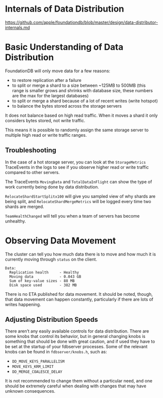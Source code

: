 # Internals of Data Distribution
https://github.com/apple/foundationdb/blob/master/design/data-distributor-internals.md

# Basic Understanding of Data Distribution
FoundationDB will only move data for a few reasons:

* to restore replication after a failure
* to split or merge a shard to a size between ~125MB to 500MB (this range is smaller grows and shrinks with database size, these numbers are the max for the largest databases)
* to split or merge a shard because of a lot of recent writes (write hotspot)
* to balance the bytes stored across the storage servers

It does not balance based on high read traffic. When it moves a shard it only considers bytes stored, not write traffic.

This means it is possible to randomly assign the same storage server to multiple high read or write traffic ranges.

## Troubleshooting

In the case of a hot storage server, you can look at the `StorageMetrics` TraceEvents in the logs to see if you observe higher read or write traffic compared to other servers.

The TraceEvents `MovingData` and `TotalDataInFlight` can show the type of work currently being done by data distribution.

`RelocateShardStartSplitx100` will give you sampled view of why shards are being split, and `RelocateShardMergeMetrics` will be logged every time two shards are merged.

`TeamHealthChanged` will tell you when a team of servers has become unhealthy.

# Observing Data Movement
The cluster can tell you how much data there is to move and how much it is currently moving through `status` on the client.
```
Data:
  Replication health     - Healthy
  Moving data            - 0.043 GB
  Sum of key-value sizes - 88 MB
  Disk space used        - 382 MB
```
There is no ETA published for data movement. It should be noted, though, that data movement can happen constantly, particularly if there are lots of writes happening.

## Adjusting Distribution Speeds
There aren’t any easily available controls for data distribution. There are some knobs that control its behavior, but in general changing knobs is something that should be done with great caution, and if used they have to be set at the startup of your fdbserver processes. Some of the relevant knobs can be found in `fdbserver/knobs.h`, such as:
* `DD_MOVE_KEYS_PARALLELISM`
* `MOVE_KEYS_KRM_LIMIT`
* `DD_MERGE_COALESCE_DELAY`

It is not recommended to change them without a particular need, and one should be extremely careful when dealing with changes that may have unknown consequences.
